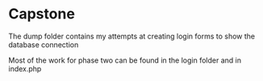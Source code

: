 # Capstone

The dump folder contains my attempts at creating login forms to show the database connection

Most of the work for phase two can be found in the login folder and in index.php

